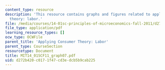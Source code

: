 ```yaml
---
content_type: resource
description: 'This resource contains graphs and figures related to applying consumer
  theory: labor.'
file: /media/courses/14-01sc-principles-of-microeconomics-fall-2011/d272b420c0171f47cd3edcb5b9cab225_MIT14_01SCF11_graph07.pdf
file_type: application/pdf
learning_resource_types: []
ocw_type: OCWFile
parent_title: 'Applying Consumer Theory: Labor'
parent_type: CourseSection
resourcetype: Document
title: MIT14_01SCF11_graph07.pdf
uid: d272b420-c017-1f47-cd3e-dcb5b9cab225
---
```


